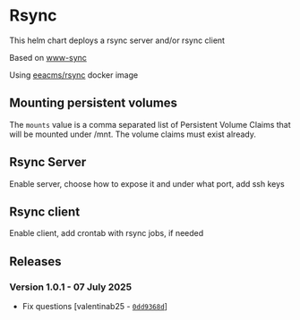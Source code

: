 # Rsync

This helm chart deploys a rsync server and/or rsync client

Based on [www-sync](https://github.com/eea/eea.rancher.catalog/tree/master/infra-templates/www-sync)

Using [eeacms/rsync](https://github.com/eea/eea.docker.rsync) docker image



## Mounting persistent volumes

The `mounts` value is a comma separated list of Persistent Volume Claims that will be mounted
under /mnt. The volume claims must exist already.

## Rsync Server 

Enable server, choose how to expose it and under what port, add ssh keys


## Rsync client

Enable client, add crontab with rsync jobs, if needed


## Releases

### Version 1.0.1 - 07 July 2025
- Fix questions [valentinab25 - [`0dd9368d`](https://github.com/eea/helm-charts/commit/0dd9368d1da562cfde72a36307288739183fa663)]

